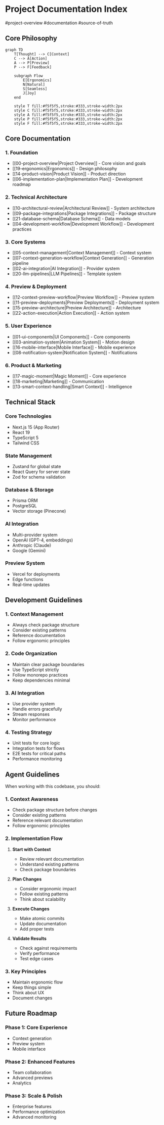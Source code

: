 # Project Documentation Index

#project-overview #documentation #source-of-truth

## Core Philosophy

```mermaid
graph TD
    T[Thought] --> C[Context]
    C --> A[Action]
    A --> P[Preview]
    P --> F[Feedback]
    
    subgraph Flow
        E[Ergonomics]
        N[Natural]
        S[Seamless]
        J[Joy]
    end
    
    style T fill:#f5f5f5,stroke:#333,stroke-width:2px
    style C fill:#f5f5f5,stroke:#333,stroke-width:2px
    style A fill:#f5f5f5,stroke:#333,stroke-width:2px
    style P fill:#f5f5f5,stroke:#333,stroke-width:2px
    style F fill:#f5f5f5,stroke:#333,stroke-width:2px
```

## Core Documentation

### 1. Foundation
- [[00-project-overview|Project Overview]] - Core vision and goals
- [[19-ergonomics|Ergonomics]] - Design philosophy
- [[14-product-vision|Product Vision]] - Product direction
- [[06-implementation-plan|Implementation Plan]] - Development roadmap

### 2. Technical Architecture
- [[10-architectural-review|Architectural Review]] - System architecture
- [[09-package-integrations|Package Integrations]] - Package structure
- [[21-database-schema|Database Schema]] - Data models
- [[04-development-workflow|Development Workflow]] - Development practices

### 3. Core Systems
- [[05-context-management|Context Management]] - Context system
- [[07-context-generation-workflow|Context Generation]] - Generation pipeline
- [[02-ai-integration|AI Integration]] - Provider system
- [[20-llm-pipelines|LLM Pipelines]] - Template system

### 4. Preview & Deployment
- [[12-context-preview-workflow|Preview Workflow]] - Preview system
- [[11-preview-deployments|Preview Deployments]] - Deployment system
- [[15-preview-architecture|Preview Architecture]] - Architecture
- [[22-action-execution|Action Execution]] - Action system

### 5. User Experience
- [[01-ui-components|UI Components]] - Core components
- [[03-animation-system|Animation System]] - Motion design
- [[16-mobile-interface|Mobile Interface]] - Mobile experience
- [[08-notification-system|Notification System]] - Notifications

### 6. Product & Marketing
- [[17-magic-moment|Magic Moment]] - Core experience
- [[18-marketing|Marketing]] - Communication
- [[13-smart-context-handling|Smart Context]] - Intelligence

## Technical Stack

### Core Technologies
- Next.js 15 (App Router)
- React 19
- TypeScript 5
- Tailwind CSS

### State Management
- Zustand for global state
- React Query for server state
- Zod for schema validation

### Database & Storage
- Prisma ORM
- PostgreSQL
- Vector storage (Pinecone)

### AI Integration
- Multi-provider system
- OpenAI (GPT-4, embeddings)
- Anthropic (Claude)
- Google (Gemini)

### Preview System
- Vercel for deployments
- Edge functions
- Real-time updates

## Development Guidelines

### 1. Context Management
- Always check package structure
- Consider existing patterns
- Reference documentation
- Follow ergonomic principles

### 2. Code Organization
- Maintain clear package boundaries
- Use TypeScript strictly
- Follow monorepo practices
- Keep dependencies minimal

### 3. AI Integration
- Use provider system
- Handle errors gracefully
- Stream responses
- Monitor performance

### 4. Testing Strategy
- Unit tests for core logic
- Integration tests for flows
- E2E tests for critical paths
- Performance monitoring

## Agent Guidelines

When working with this codebase, you should:

### 1. Context Awareness
- Check package structure before changes
- Consider existing patterns
- Reference relevant documentation
- Follow ergonomic principles

### 2. Implementation Flow
1. **Start with Context**
   - Review relevant documentation
   - Understand existing patterns
   - Check package boundaries

2. **Plan Changes**
   - Consider ergonomic impact
   - Follow existing patterns
   - Think about scalability

3. **Execute Changes**
   - Make atomic commits
   - Update documentation
   - Add proper tests

4. **Validate Results**
   - Check against requirements
   - Verify performance
   - Test edge cases

### 3. Key Principles
- Maintain ergonomic flow
- Keep things simple
- Think about UX
- Document changes

## Future Roadmap

### Phase 1: Core Experience
- Context generation
- Preview system
- Mobile interface

### Phase 2: Enhanced Features
- Team collaboration
- Advanced previews
- Analytics

### Phase 3: Scale & Polish
- Enterprise features
- Performance optimization
- Advanced monitoring 